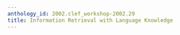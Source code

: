 ```yaml
---
anthology_id: 2002.clef_workshop-2002.29
title: Information Retrieval with Language Knowledge
---
```

